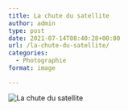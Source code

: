 ```yaml
---
title: La chute du satellite
author: admin
type: post
date: 2021-07-14T08:40:28+00:00
url: /la-chute-du-satellite/
categories:
  - Photographie
format: image

---
```

![La chute du satellite](./IMG_0015.jpg)